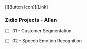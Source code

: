 [Button Example]: https://img.shields.io/badge/Title-37a779?style=for-the-badge

[![Button Icon]][Link]



### Zidio Projects  - Allan

- [ ] 01 - Customer Segmentation
- [ ] 02 - Speech Emotion Recognition







